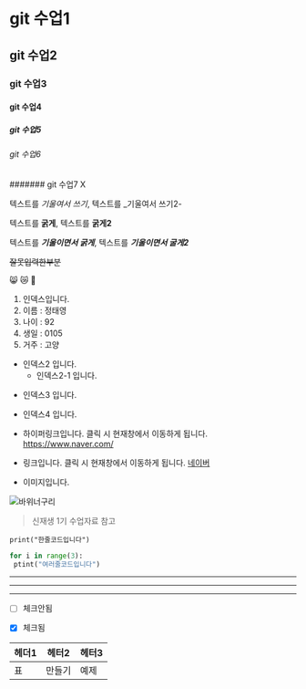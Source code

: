 # git 수업1
## git 수업2
### git 수업3
#### git 수업4
##### git 수업5
###### git 수업6
####### git 수업7 X

텍스트를 *기울여서 쓰기*, 텍스트를 _기울여서 쓰기2-

텍스트를 **굵게**, 텍스트를 __굵게2__

텍스트를 ***기울이면서 굵게***, 텍스트를 ___기울이면서 굴게2___

~~잘못입력한부분~~

😸 😿 💩

1. 인덱스입니다.
2. 이름 : 정태영
3. 나이 : 92
4. 생일 : 0105
5. 거주 : 고양


+ 인덱스2 입니다.
   + 인덱스2-1 입니다.
- 인덱스3 입니다.
* 인덱스4 입니다.

+ 하이퍼링크입니다. 클릭 시 현재창에서 이동하게 됩니다.
<https://www.naver.com/>
+ 링크입니다. 클릭 시 현재창에서 이동하게 됩니다.
[네이버](https://www.naver.com/)

+ 이미지입니다.

![바위너구리](https://search.pstatic.net/sunny/?src=https%3A%2F%2Fmedia.istockphoto.com%2Fid%2F169564649%2Fko%2F%25EC%2582%25AC%25EC%25A7%2584%2F%25EC%2596%25B4%25EB%25A6%25B0-dassie-%25EB%2593%259C%25EB%25A6%25AC%25EB%25AF%25B8.jpg%3Fs%3D612x612%26w%3Dis%26k%3D20%26c%3Dtu4MIZAGnZ2mcLqWAskh9mibBegyFUGN9wFL4UviHh0%3D&type=sc960_832)

> 신재생 1기 수업자료 참고

`print("한줄코드입니다")`

```python
for i in range(3):
 ptint("여러줄코드입니다")
```

---

***

___

- [ ] 체크안됨

- [x] 체크됨

|헤더1|헤터2|헤터3|
|-----|-----|-----|
|표|만들기|예제|
